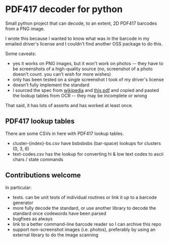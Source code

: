 # PDF417 decoder for python

Small python project that can decode, to an extent, 2D PDF417 barcodes from a PNG image.

I wrote this because I wanted to know what was in the barcode in my emailed driver's license and I couldn't find another OSS package to do this.

Some caveats:

* yes it works on PNG images, but it won't work on photos -- they have to be screenshots of a high-quality source (no, screenshot of a photo doesn't count. you can't wish for more wishes)
* only has been tested on a single screenshot I took of my driver's license
* doesn't fully implement the standard
* I sourced the spec from [wikipedia](https://en.wikipedia.org/wiki/PDF417) and [this pdf](https://www.expresscorp.com/uploads/specifications/44/USS-PDF-417.pdf) and copied and pasted the lookup tables from OCR -- they may be incomplete or wrong

That said, it has lots of asserts and has worked at least once.

## PDF417 lookup tables

There are some CSVs in here with PDF417 lookup tables.

* cluster-{index}-bs.csv have bsbsbsbs (bar-space) lookups for clusters (0, 3, 6)
* text-codes.csv has the lookup for converting hi & low text codes to ascii chars / state commands

## Contributions welcome

In particular:

* tests. can be unit tests of individual routines or link it up to a barcode generator
* more fully decode the standard, or use another library to decode the standard once codewords have been parsed
* bugfixes as always
* link to a better command-line barcode reader so I can archive this repo
* support non-screenshot images (i.e. photos), preferably by using an external library to do the image scanning
